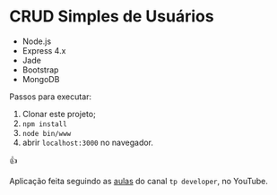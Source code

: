 # CRUD Simples de Usuários

- Node.js
- Express 4.x
- Jade
- Bootstrap
- MongoDB

Passos para executar:

1. Clonar este projeto;
2. `npm install`
3. `node bin/www`
4. abrir `localhost:3000` no navegador.

:+1:

Aplicação feita seguindo as [aulas](https://www.youtube.com/watch?v=TAZaYjk7klo) do canal `tp developer`, no YouTube.
